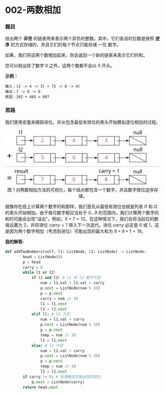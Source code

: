 # 002-两数相加

### 题目

给出两个 **非空** 的链表用来表示两个非负的整数。其中，它们各自的位数是按照 **逆序** 的方式存储的，并且它们的每个节点只能存储 一位 数字。

如果，我们将这两个数相加起来，则会返回一个新的链表来表示它们的和。

您可以假设除了数字 0 之外，这两个数都不会以 0 开头。

**示例：**

```
输入：(2 -> 4 -> 3) + (5 -> 6 -> 4)
输出：7 -> 0 -> 8
原因：342 + 465 = 807
```

### 思路

我们使用变量来跟踪进位，并从包含最低有效位的表头开始模拟逐位相加的过程。

<img src="2_add_two_numbers.svg">

<center>图 1 对两数相加方法的可视化，每个结点都包含一个数字，并且数字按位逆序存储。</center>

就像你在纸上计算两个数字的和那样，我们首先从最低有效位也就是列表 $l1$ 和 $l2$ 的表头开始相加。由于每位数字都应当处于 $0 \ldots 9$ 的范围内，我们计算两个数字的和时可能会出现“溢出”。例如，$5 + 7 = 12$。在这种情况下，我们会将当前位的数值设置为 $2$，并将进位 $carry = 1$ 带入下一次迭代。进位 $carry$ 必定是 $0$ 或 $1$，这是因为两个数字相加（考虑到进位）可能出现的最大和为 $9 + 9 + 1 = 19$。

**我的解答:**

```python
def addTwoNumbers(self, l1: ListNode, l2: ListNode) -> ListNode:
        head = ListNode(0)
        p = head
        carry = 0
        while l1 or l2:
            if l1 and l2: # l1 和 l2 都不为空
                num = l1.val + l2.val + carry
                p.next = ListNode(num % 10)
                p = p.next
                carry = num // 10
                l1 = l1.next
                l2 = l2.next
            elif l1: # l2 为空
                num = l1.val + carry
                p.next = ListNode(num % 10)
                p = p.next
                temp = num // 10
                l1 = l1.next
            else: # l1 为空
                num = l2.val + carry
                p.next = ListNode(num % 10)
                p = p.next
                temp = num // 10
                l2 = l2.next
        if carry != 0: # 处理最后可能出现的进位
            p.next = ListNode(carry)
        return head.next
```

